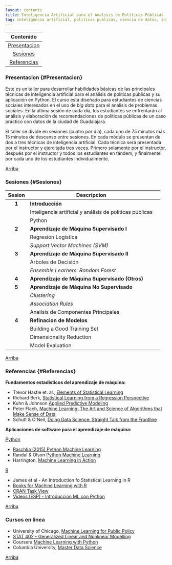 ```yaml
---
layout: contents
title: Inteligencia Artificial para el Analisis de Políticas Públicas
tag: inteligencia artificial, politicas publicas, ciencia de datos, inteligencia de datos, analisis de politicas, gobierno
---
```


<a name="Contenido"></a>

<!--[Teaching](../../teaching.md) &rarr; Inteligencia Artificial para el Análisis de Políticas Públicas-->

| Contenido |
| :---: |
| [Presentacion](#Presentacion) |
| [Sesiones](#Sesiones) |
| [Referencias](#Referencias) |

### Presentacion {#Presentacion}

Este es un taller para desarrollar habilidades básicas de las principales técnicas de inteligencia artificial para el análisis de políticas públicas y su aplicación en Python. El curso está diseñado para estudiantes de ciencias sociales interesados en el uso de *big data* para el análisis  de problemas sociales. En la última sesión de cada día, los estudiantes se enfrentarán al análisis y elaboración de recomendaciones de políticas públicas de un caso práctico con datos de la ciudad de Guadalajara.

El taller se divide en sesiones (cuatro por día), cada uno de 75 minutos más 15 minutos de descanso entre sesiones. En cada módulo se presentan de dos a tres técnicas de inteligencia artificial. Cada técnica será presentada por el instructor y ejercitada tres veces. Primero solamente por el instructor, después por el instructor y todos los estudiantes en tándem, y finalmente por cada uno de los estudiantes individualmente.

[Arriba](#Contenido)

### Sesiones {#Sesiones}

| Sesion       | Descripcion  |       |
|:-------------:|--------------| :--- |
| **1**   | **Introducción** |
|         | Inteligencia artificial y análisis de políticas públicas | <a href="#" style="color:black;"><i class="fas fa-chalkboard-teacher" style="font-size:1em"></i></a>  |
|         | Python | <a href="https://crenteriam.github.io/training/python/python/" style="color:black;"><i class="fas fa-folder-open" style="font-size:1em"></i></a> |
| **2**   | **Aprendizaje de Máquina Supervisado I**    | |
|         | Regresión Logística       | <a href="#" style="color:black;"><i class="fas fa-folder-open" style="font-size:1em"></i></a> |
|         | *Support Vector Machines (SVM)* | <a href="#" style="color:black;"><i class="fas fa-folder-open" style="font-size:1em"></i></a> |
| **3**   | **Aprendizaje de Máquina Supervisado II** |
|         | Árboles de Decisión | <a href="#" style="color:black;"><i class="fas fa-folder-open" style="font-size:1em"></i></a> |
|         | *Ensemble Learners: Random Forest*  | <a href="#" style="color:black;"><i class="fas fa-chalkboard-teacher" style="font-size:1em"></i></a> |
| **4**   | **Aprendizaje de Máquina Supervisado (Otros)**  |
| **5**   | **Aprendizaje de Máquina No Supervisado** |
|         | *Clustering*  |
|         | *Association Rules*  |
|         | Analisis de Componentes Principales  |
| **4**   | **Refinacion de Modelos**  |
|         | Building a Good Training Set  | <a href="#" style="color:black;"><i class="fas fa-chalkboard-teacher" style="font-size:1em"></i></a> |
|         | Dimensionality Reduction  | <a href="#" style="color:black;"><i class="fas fa-chalkboard-teacher" style="font-size:1em"></i></a> |
|         | Model Evaluation  | <a href="#" style="color:black;"><i class="fas fa-chalkboard-teacher" style="font-size:1em"></i></a> |

[Arriba](#Contenido)

### Referencias {#Referencias}

**Fundamentos estadisticos del aprendizaje de máquina:**
- Trevor Hastie et. al., [Elements of Statistical Learning](https://www.amazon.com/Elements-Statistical-Learning-Prediction-Statistics/dp/0387848576)
- Richard Berk, [Statistical Learning from a Regression Perspective](https://www.amazon.com/Statistical-Learning-Regression-Perspective-Statistics/dp/3319440470)
- Kuhn & Johnson [Applied Predictive Modeling](https://www.amazon.com/Applied-Predictive-Modeling-Max-Kuhn/dp/1461468485)
- Peter Flach, [Machine Learning: The Art and Science of Algorithms that Make Sense of Data](https://www.amazon.com/Machine-Learning-Science-Algorithms-Sense/dp/1107422221)
- Schutt & O'Neil, [Doing Data Science: Straight Talk from the Frontline](https://www.amazon.com/Doing-Data-Science-Straight-Frontline/dp/1449358659)

**Aplicaciones de software para el aprendizaje de máquina:**

<u>Python</u>
- [Raschka (2015) Python Machine Learning](https://www.packtpub.com/big-data-and-business-intelligence/python-machine-learning-second-edition)
- Randal & Olson [Python Machine Learning](https://www.amazon.com/Python-Machine-Learning-Sebastian-Raschka-ebook/dp/B00YSILNL0)
- Harrington, [Machine Learning in Action](https://www.amazon.com/Machine-Learning-Action-Peter-Harrington/dp/1617290181)


<u>R</u>
- James et al - An Introduction fo Statistical Learning in R
- [Books for Machine Learning with R](https://machinelearningmastery.com/books-for-machine-learning-with-r/)
- [CRAN Task View](https://cran.r-project.org/web/views/MachineLearning.html)
- [Videos (ESP) - Introduccion ML con Python](https://www.youtube.com/playlist?list=PLJjOveEiVE4Dk48EI7I-67PEleEC5nxc3)

[Arriba](#Contenido)

### Cursos en linea
- University of Chicago, [Machine Learning for Public Policy](http://www.rayidghani.com/teaching)
- [STAT 402 - Generalized Linear and Nonlinear Modelling](http://people.stat.sfu.ca/~raltman/stat402/)
- Coursera [Machine Learning with Python](https://www.coursera.org/learn/machine-learning-with-python)
- Columbia University, [Master Data Science](https://datascience.columbia.edu/master-of-science-in-data-science)

<!--[Rayid Ghani](http://www.rayidghani.com/teaching).-->

[Arriba](#Contenido)

<!--[imagen de segasi para todo el proceso de ciencia de datos](http://segasi.com.mx/cursos/mcb/)-->
